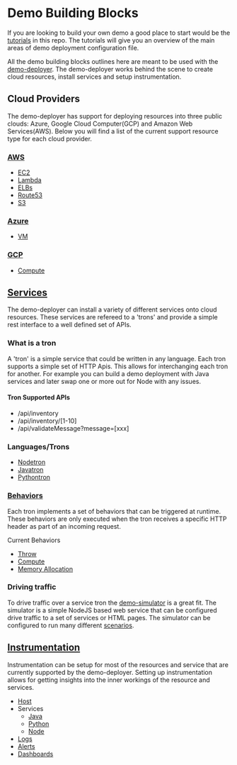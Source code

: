 # Demo Building Blocks

If you are looking to build your own demo a good place to start would be the [tutorials](/tutorials/README.md) in this repo.  The tutorials will give you an overview of the main areas of demo deployment configuration file.

All the demo building blocks outlines here are meant to be used with the [demo-deployer](https://github.com/newrelic/demo-deployer).  The demo-deployer works behind the scene to create cloud resources, install services and setup instrumentation.

## Cloud Providers

The demo-deployer has support for deploying resources into three public clouds: Azure, Google Cloud Computer(GCP) and Amazon Web Services(AWS).  Below you will find a list of the current support resource type for each cloud provider.

### [AWS](https://github.com/newrelic/demo-deployer/tree/main/documentation/deploy_config/resources#aws)

* [EC2](https://github.com/newrelic/demo-deployer/blob/main/documentation/deploy_config/resources/aws/ec2/README.md)
* [Lambda](https://github.com/newrelic/demo-deployer/blob/main/documentation/deploy_config/resources/aws/lambda/README.md)
* [ELBs](https://github.com/newrelic/demo-deployer/blob/main/documentation/deploy_config/resources/aws/elb/README.md)
* [Route53](https://github.com/newrelic/demo-deployer/blob/main/documentation/deploy_config/resources/aws/route53/README.md)
* [S3](https://github.com/newrelic/demo-deployer/blob/main/documentation/deploy_config/resources/aws/s3/README.md)

### [Azure](https://github.com/newrelic/demo-deployer/tree/main/documentation/deploy_config/resources#azure)

* [VM](https://github.com/newrelic/demo-deployer/blob/main/documentation/deploy_config/resources/azure/vm/README.md)

### [GCP](https://github.com/newrelic/demo-deployer/tree/main/documentation/deploy_config/resources#gcp)

* [Compute](https://github.com/newrelic/demo-deployer/blob/main/documentation/deploy_config/resources/gcp/compute/README.md)

## [Services](https://github.com/newrelic/demo-deployer/tree/main/documentation/deploy_config/services)

The demo-deployer can install a variety of different services onto cloud resources.  These services are refereed to a 'trons' and provide a simple rest interface to a well defined set of APIs.

### What is a tron

A 'tron' is a simple service that could be written in any language.  Each tron supports a simple set of HTTP Apis.  This allows for interchanging each tron for another.  For example you can build a demo deployment with Java services and later swap one or more out for Node with any issues.

#### Tron Supported APIs

* /api/inventory
* /api/inventory/[1-10]
* /api/validateMessage?message=[xxx]

###  Languages/Trons

* [Nodetron](https://github.com/newrelic/demo-nodetron)
* [Javatron](https://github.com/newrelic/demo-javatron)
* [Pythontron](https://github.com/newrelic/demo-pythontron)

### [Behaviors](https://github.com/newrelic/demo-deployer/tree/main/documentation/developer/behaviors)

Each tron implements a set of behaviors that can be triggered at runtime.  These behaviors are only executed when the tron receives a specific HTTP header as part of an incoming request.

Current Behaviors
* [Throw](throw/README.md)
* [Compute](compute/README.md)
* [Memory Allocation](malloc/README.md)

### Driving traffic

To drive traffic over a service tron the [demo-simulator](https://github.com/newrelic/demo-simulator) is a great fit.  The simulator is a simple NodeJS based web service that can be configured drive traffic to a set of services or HTML pages.  The simulator can be configured to run many different [scenarios](https://github.com/newrelic/demo-simulator#scenario).

## [Instrumentation](https://github.com/newrelic/demo-newrelic-instrumentation)

Instrumentation can be setup for most of the resources and service that are currently supported by the demo-deployer. Setting up instrumentation allows for getting insights into the inner workings of the resource and services.

* [Host](https://github.com/newrelic/demo-newrelic-instrumentation#on-hostinfrastructure)
* Services
  * [Java](https://github.com/newrelic/demo-newrelic-instrumentation#java)
  * [Python](https://github.com/newrelic/demo-newrelic-instrumentation#python)
  * [Node](https://github.com/newrelic/demo-newrelic-instrumentation#nodejs)
* [Logs](https://github.com/newrelic/demo-newrelic-instrumentation#python)
* [Alerts](https://github.com/newrelic/demo-newrelic-instrumentation#python)
* [Dashboards](https://github.com/newrelic/demo-newrelic-instrumentation#python)



